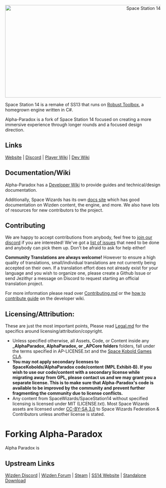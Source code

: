 <p align="center"> <img alt="Space Station 14" width="880" height="300" src="https://raw.githubusercontent.com/space-wizards/asset-dump/de329a7898bb716b9d5ba9a0cd07f38e61f1ed05/github-logo.svg" /></p>

Space Station 14 is a remake of SS13 that runs on [Robust Toolbox](https://github.com/space-wizards/RobustToolbox), a homegrown engine written in C#.

Alpha-Paradox is a fork of Space Station 14 focused on creating a more immersive experience through longer rounds and a focused design direction.

## Links

[Website](https://alpha-paradox.com/) | [Discord](https://discord.alpha-paradox.com/) | [Player Wiki](https://wiki.alpha-paradox.com/) | [Dev Wiki](https://devwiki.alpha-paradox.com/)

## Documentation/Wiki

Alpha-Paradox has a [Developer Wiki](https://devwiki.alpha-paradox.com/index.php/Main_Page) to provide guides and technical/design documentation.

Additionally, Space Wizards has its own [docs site](https://docs.spacestation14.io/) which has good documentation on Wizden content, the engine, and more. We also have lots of resources for new contributors to the project.

## Contributing
We are happy to accept contributions from anybody, feel free to [join our discord](http://discord.alpha-paradox.com) if you are interested! We've got a [list of issues](https://github.com/space-kobold/alpha-paradox/issues) that need to be done and anybody can pick them up. Don't be afraid to ask for help either!  

**Community Translations are always welcome!** However to ensure a high quality of translations, small/individual translations are not currently being accepted on their own. If a translation effort does not already exist for your language and you wish to organize one, please create a Github Issue or send Jezithyr a message on Discord to request starting an official translation project.

For more information please read over [Contributing.md](https://github.com/Space-Kobold/Alpha-Paradox/blob/master/Contributing.md) or the [how to contribute guide](https://devwiki.alpha-paradox.com/index.php/Guide:How_To_Contribute) on the developer wiki.

## Licensing/Attribution:
These are just the most important points, Please read [Legal.md](https://github.com/Space-Kobold/Alpha-Paradox/blob/master/Legal.md) for the specifics around licensing/attribution/copyright.
- Unless specified otherwise, all Assets, Code, or Content inside any **\_AlphaParadox, AlphaParadox, or \_APCore folders** folders, fall under the terms specified in AP-LICENSE.txt and the [Space Kobold Games CLA](https://gist.github.com/SpaceKoboldGames/a8f6b7a7d272cf949c60e0822cdf226e).
-  __**You may not apply secondary licenses to SpaceKobolds/AlphaParadox code/content (MPL Exhibit-B). If you wish to use our code/content with a secondary license while migrating away from GPL, please contact us and we may grant you a separate license. This is to make sure that Alpha-Paradox's code is available to be improved by the community and prevent further fragmenting the community due to license conflicts.**__
- Any content from SpaceWizards/SpaceStation14 without specified licensing is licensed under MIT (LICENSE.txt). Most Space Wizards assets are licensed under [CC-BY-SA 3.0](https://creativecommons.org/licenses/by-sa/3.0/) to Space Wizards Federation & Contributors unless another license is stated.

# Forking Alpha-Paradox
Alpha Paradox is 

## Upstream Links
[Wizden Discord](https://discord.ss14.io/) | [Wizden Forum](https://forum.spacestation14.io/) | [Steam](https://store.steampowered.com/app/1255460/Space_Station_14/) | [SS14 Website](https://spacestation14.io/) | [Standalone Download](https://spacestation14.io/about/nightlies/)
